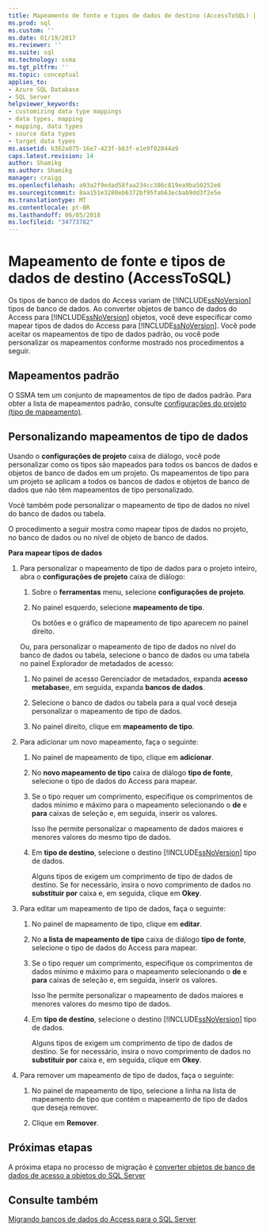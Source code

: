 ```yaml
---
title: Mapeamento de fonte e tipos de dados de destino (AccessToSQL) | Microsoft Docs
ms.prod: sql
ms.custom: ''
ms.date: 01/19/2017
ms.reviewer: ''
ms.suite: sql
ms.technology: ssma
ms.tgt_pltfrm: ''
ms.topic: conceptual
applies_to:
- Azure SQL Database
- SQL Server
helpviewer_keywords:
- customizing data type mappings
- data types, mapping
- mapping, data types
- source data types
- target data types
ms.assetid: b362a075-16e7-423f-b63f-e1e9f02844a9
caps.latest.revision: 14
author: Shamikg
ms.author: Shamikg
manager: craigg
ms.openlocfilehash: a93a2f9edad58faa234cc386c819ea9ba50252e6
ms.sourcegitcommit: 8aa151e3280eb6372bf95fab63ecbab9dd3f2e5e
ms.translationtype: MT
ms.contentlocale: pt-BR
ms.lasthandoff: 06/05/2018
ms.locfileid: "34773782"
---
```

# <a name="mapping-source-and-target-data-types-accesstosql"></a>Mapeamento de fonte e tipos de dados de destino (AccessToSQL)
Os tipos de banco de dados do Access variam de [!INCLUDE[ssNoVersion](../../includes/ssnoversion_md.md)] tipos de banco de dados. Ao converter objetos de banco de dados do Access para [!INCLUDE[ssNoVersion](../../includes/ssnoversion_md.md)] objetos, você deve especificar como mapear tipos de dados do Access para [!INCLUDE[ssNoVersion](../../includes/ssnoversion_md.md)]. Você pode aceitar os mapeamentos de tipo de dados padrão, ou você pode personalizar os mapeamentos conforme mostrado nos procedimentos a seguir.  
  
## <a name="default-mappings"></a>Mapeamentos padrão  
O SSMA tem um conjunto de mapeamentos de tipo de dados padrão. Para obter a lista de mapeamentos padrão, consulte [configurações do projeto (tipo de mapeamento)](http://msdn.microsoft.com/en-us/b87b9683-abed-4677-8c50-18bdba704655).  
  
## <a name="customizing-data-type-mappings"></a>Personalizando mapeamentos de tipo de dados  
Usando o **configurações de projeto** caixa de diálogo, você pode personalizar como os tipos são mapeados para todos os bancos de dados e objetos de banco de dados em um projeto. Os mapeamentos de tipo para um projeto se aplicam a todos os bancos de dados e objetos de banco de dados que não têm mapeamentos de tipo personalizado.  
  
Você também pode personalizar o mapeamento de tipo de dados no nível do banco de dados ou tabela.  
  
O procedimento a seguir mostra como mapear tipos de dados no projeto, no banco de dados ou no nível de objeto de banco de dados.  
  
**Para mapear tipos de dados**  
  
1.  Para personalizar o mapeamento de tipo de dados para o projeto inteiro, abra o **configurações de projeto** caixa de diálogo:  
  
    1.  Sobre o **ferramentas** menu, selecione **configurações de projeto**.  
  
    2.  No painel esquerdo, selecione **mapeamento de tipo**.  
  
        Os botões e o gráfico de mapeamento de tipo aparecem no painel direito.  
  
    Ou, para personalizar o mapeamento de tipo de dados no nível do banco de dados ou tabela, selecione o banco de dados ou uma tabela no painel Explorador de metadados de acesso:  
  
    1.  No painel de acesso Gerenciador de metadados, expanda **acesso metabase**e, em seguida, expanda **bancos de dados**.  
  
    2.  Selecione o banco de dados ou tabela para a qual você deseja personalizar o mapeamento de tipo de dados.  
  
    3.  No painel direito, clique em **mapeamento de tipo**.  
  
2.  Para adicionar um novo mapeamento, faça o seguinte:  
  
    1.  No painel de mapeamento de tipo, clique em **adicionar**.  
  
    2.  No **novo mapeamento de tipo** caixa de diálogo **tipo de fonte**, selecione o tipo de dados do Access para mapear.  
  
    3.  Se o tipo requer um comprimento, especifique os comprimentos de dados mínimo e máximo para o mapeamento selecionando o **de** e **para** caixas de seleção e, em seguida, inserir os valores.  
  
        Isso lhe permite personalizar o mapeamento de dados maiores e menores valores do mesmo tipo de dados.  
  
    4.  Em **tipo de destino**, selecione o destino [!INCLUDE[ssNoVersion](../../includes/ssnoversion_md.md)] tipo de dados.  
  
        Alguns tipos de exigem um comprimento de tipo de dados de destino. Se for necessário, insira o novo comprimento de dados no **substituir por** caixa e, em seguida, clique em **Okey**.  
  
3.  Para editar um mapeamento de tipo de dados, faça o seguinte:  
  
    1.  No painel de mapeamento de tipo, clique em **editar**.  
  
    2.  No **a lista de mapeamento de tipo** caixa de diálogo **tipo de fonte**, selecione o tipo de dados do Access para mapear.  
  
    3.  Se o tipo requer um comprimento, especifique os comprimentos de dados mínimo e máximo para o mapeamento selecionando o **de** e **para** caixas de seleção e, em seguida, inserir os valores.  
  
        Isso lhe permite personalizar o mapeamento de dados maiores e menores valores do mesmo tipo de dados.  
  
    4.  Em **tipo de destino**, selecione o destino [!INCLUDE[ssNoVersion](../../includes/ssnoversion_md.md)] tipo de dados.  
  
        Alguns tipos de exigem um comprimento de tipo de dados de destino. Se for necessário, insira o novo comprimento de dados no **substituir por** caixa e, em seguida, clique em **Okey**.  
  
4.  Para remover um mapeamento de tipo de dados, faça o seguinte:  
  
    1.  No painel de mapeamento de tipo, selecione a linha na lista de mapeamento de tipo que contém o mapeamento de tipo de dados que deseja remover.  
  
    2.  Clique em **Remover**.  
  
## <a name="next-steps"></a>Próximas etapas  
A próxima etapa no processo de migração é [converter objetos de banco de dados de acesso a objetos do SQL Server](http://msdn.microsoft.com/en-us/e0ef67bf-80a6-4e6c-a82d-5d46e0623c6c)  
  
## <a name="see-also"></a>Consulte também  
[Migrando bancos de dados do Access para o SQL Server](http://msdn.microsoft.com/en-us/76a3abcf-2998-4712-9490-fe8d872c89ca)  
  
